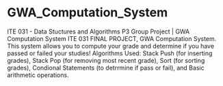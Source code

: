 # GWA_Computation_System
ITE 031 - Data Stuctures and Algorithms P3 Group Project | GWA Computation System
ITE 031 FINAL PROJECT, GWA Computation System. This system allows you to compute your grade and determine if you have passed or failed your studies! Algorithms Used: Stack Push (for inserting grades), Stack Pop (for removing most recent grade), Sort (for sorting grades), Condional Statements (to detrrmine if pass or fail), and Basic arithmetic operations.
